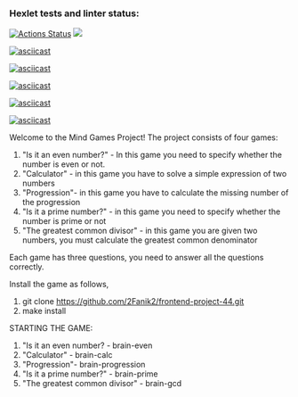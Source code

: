 ### Hexlet tests and linter status:
[![Actions Status](https://github.com/2Fanik2/frontend-project-44/workflows/hexlet-check/badge.svg)](https://github.com/2Fanik2/frontend-project-44/actions)
<a href="https://codeclimate.com/github/2Fanik2/frontend-project-44/maintainability"><img src="https://api.codeclimate.com/v1/badges/1374c79e3991e5019106/maintainability" /></a>




[![asciicast](https://asciinema.org/a/XCIT68J4dwAhlKvszCplhnHgD.png)](https://asciinema.org/a/XCIT68J4dwAhlKvszCplhnHgD)

[![asciicast](https://asciinema.org/a/idNvZKT5DllCmBovLpIXrhJhJ.png)](https://asciinema.org/a/idNvZKT5DllCmBovLpIXrhJhJ)

[![asciicast](https://asciinema.org/a/193hQowdTM5685ysOdo2dvGGa.png)](https://asciinema.org/a/193hQowdTM5685ysOdo2dvGGa)

[![asciicast](https://asciinema.org/a/aSu8notrpzdlOLkhUUWkpuv6k.png)](https://asciinema.org/a/aSu8notrpzdlOLkhUUWkpuv6k)

[![asciicast](https://asciinema.org/a/WmAJPgouCiojYUIwmh88b44Vb.png)](https://asciinema.org/a/WmAJPgouCiojYUIwmh88b44Vb)





Welcome to the Mind Games Project!
The project consists of four games:
1) "Is it an even number?" - In this game you need to specify whether the number is even or not.
2) "Calculator" - in this game you have to solve a simple expression of two numbers 
3) "Progression"- in this game you have to calculate the missing number of the progression
4) "Is it a prime number?" - in this game you need to specify whether the number is prime or not
5) "The greatest common divisor" - in this game you are given two numbers, you must calculate the greatest common denominator 

Each game has three questions, you need to answer all the questions correctly.


Install the game as follows, 
1) git clone https://github.com/2Fanik2/frontend-project-44.git
2) make install 

STARTING THE GAME:
1) "Is it an even number? - brain-even 
2) "Calculator" - brain-calc
3) "Progression"- brain-progression
4) "Is it a prime number?" - brain-prime
5) "The greatest common divisor" - brain-gcd
